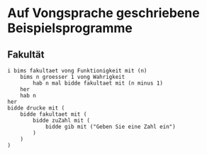 # Auf Vongsprache geschriebene Beispielsprogramme

## Fakultät

```
i bims fakultaet vong Funktionigkeit mit (n)
	bims n groesser 1 vong Wahrigkeit
		hab n mal bidde fakultaet mit (n minus 1)
	her
	hab n
her
bidde drucke mit (
	bidde fakultaet mit (
		bidde zuZahl mit (
			bidde gib mit ("Geben Sie eine Zahl ein")
		)
	)
)
```
